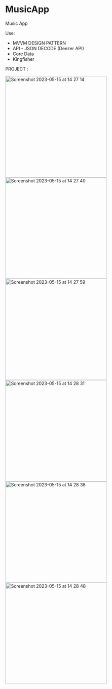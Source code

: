 # MusicApp

Music App

Use:
- MVVM DESIGN PATTERN
- API - JSON DECODE (Deezer API)
- Core Data
- Kingfisher

PROJECT : 

<img width="320" alt="Screenshot 2023-05-15 at 14 27 14" src="https://github.com/sehribany/NetflixApp/assets/65239293/6836c0fd-c583-4abd-8b25-f04388d14e6c">

<img width="320" alt="Screenshot 2023-05-15 at 14 27 40" src="https://github.com/sehribany/NetflixApp/assets/65239293/2fb44738-7fbc-46c2-b394-7e8895d82d82">

<img width="320" alt="Screenshot 2023-05-15 at 14 27 59" src="https://github.com/sehribany/NetflixApp/assets/65239293/98cfa972-e598-4de8-a476-c8c392bbaa8c">

<img width="320" alt="Screenshot 2023-05-15 at 14 28 31" src="https://github.com/sehribany/NetflixApp/assets/65239293/81c5a32c-680c-426e-a098-23bd7cce6994">

<img width="320" alt="Screenshot 2023-05-15 at 14 28 38" src="https://github.com/sehribany/NetflixApp/assets/65239293/acec979f-0093-4f83-9940-a5f04977c422">

<img width="320" alt="Screenshot 2023-05-15 at 14 28 48" src="https://github.com/sehribany/NetflixApp/assets/65239293/1c8526f9-8127-455f-a70f-ad171d539cfc">

